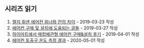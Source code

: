 ## 시리즈 읽기

1. [엘지 휘센 에어컨 위너와 칸의 차이](http://jason-heo.github.io/life/2019/03/23/ac-lg.html) - 2019-03-23 작성
1. [에어컨 구매 및 설치에 도움되는 글들](http://jason-heo.github.io/life/2019/03/27/ac.html) - 2019-03-27 작성
1. [하이마트에서 매립배관형 에어컨 구매&설치 후기](http://jason-heo.github.io/life/2019/04/01/himart-ac-buying-review.html) - 2019-04-01 작성
1. [에어컨 토출구 온도 측정 결과](http://jason-heo.github.io/life/2020/05/01/lg-ac-temp.html) - 2020-05-01 작성
